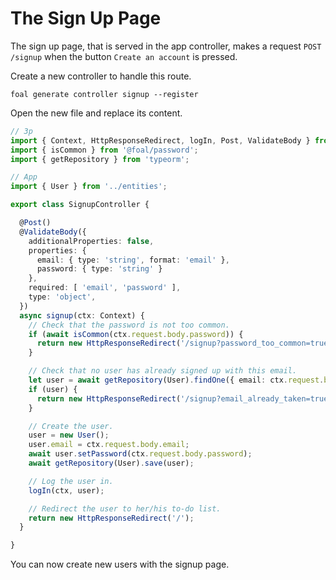 # The Sign Up Page

The sign up page, that is served in the app controller, makes a request `POST /signup` when the button `Create an account` is pressed.

Create a new controller to handle this route.

```
foal generate controller signup --register
```

Open the new file and replace its content.

```typescript
// 3p
import { Context, HttpResponseRedirect, logIn, Post, ValidateBody } from '@foal/core';
import { isCommon } from '@foal/password';
import { getRepository } from 'typeorm';

// App
import { User } from '../entities';

export class SignupController {

  @Post()
  @ValidateBody({
    additionalProperties: false,
    properties: {
      email: { type: 'string', format: 'email' },
      password: { type: 'string' }
    },
    required: [ 'email', 'password' ],
    type: 'object',
  })
  async signup(ctx: Context) {
    // Check that the password is not too common.
    if (await isCommon(ctx.request.body.password)) {
      return new HttpResponseRedirect('/signup?password_too_common=true');
    }

    // Check that no user has already signed up with this email.
    let user = await getRepository(User).findOne({ email: ctx.request.body.email });
    if (user) {
      return new HttpResponseRedirect('/signup?email_already_taken=true');
    }

    // Create the user.
    user = new User();
    user.email = ctx.request.body.email;
    await user.setPassword(ctx.request.body.password);
    await getRepository(User).save(user);

    // Log the user in.
    logIn(ctx, user);

    // Redirect the user to her/his to-do list.
    return new HttpResponseRedirect('/');
  }

}

```

You can now create new users with the signup page.
